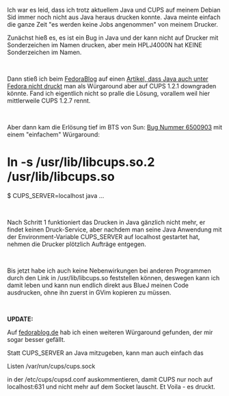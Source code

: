 <html><body><p>Ich war es leid, dass ich trotz aktuellem Java und CUPS auf meinem Debian Sid immer noch nicht aus Java heraus drucken konnte. Java meinte einfach die ganze Zeit "es werden keine Jobs angenommen" von meinem Drucker.<br>

Zunächst hieß es, es ist ein Bug in Java und der kann nicht auf Drucker mit Sonderzeichen im Namen drucken, aber mein HPLJ4000N hat KEINE Sonderzeichen im Namen.<br>

<br>

Dann stieß ich beim <a href="http://www.fedorablog.de">FedoraBlog</a> auf einen <a href="http://www.fedorablog.de/archives/104-Java-druckt-nicht-mehr-auf-Fedora.html">Artikel, dass Java auch unter Fedora nicht druckt</a> man als Würgaround aber auf CUPS 1.2.1 downgraden könnte. Fand ich eigentlich nicht so pralle die Lösung, vorallem weil hier mittlerweile CUPS 1.2.7 rennt.<br>

<br>

Aber dann kam die Erlösung tief im BTS von Sun: <a href="http://bugs.sun.com/bugdatabase/view_bug.do?bug_id=6500903">Bug Nummer 6500903</a> mit einem "einfachem" Würgaround:<br>

# ln -s /usr/lib/libcups.so.2 /usr/lib/libcups.so<br>

$ CUPS_SERVER=localhost java ...<br>

<br>

Nach Schritt 1 funktioniert das Drucken in Java gänzlich nicht mehr, er findet keinen Druck-Service, aber nachdem man seine Java Anwendung mit der Environment-Variable CUPS_SERVER auf localhost gestartet hat, nehmen die Drucker plötzlich Aufträge entgegen.<br>

<br>

Bis jetzt habe ich auch keine Nebenwirkungen bei anderen Programmen durch den Link in /usr/lib/libcups.so feststellen können, deswegen kann ich damit leben und kann nun endlich direkt aus BlueJ meinen Code ausdrucken, ohne ihn zuerst in GVim kopieren zu müssen.<br>

<br>

<strong>UPDATE:</strong><br>

Auf <a href="http://www.fedorablog.de/archives/165-Workaround-fuer-CUPS-unter-Java.html">fedorablog.de</a> hab ich einen weiteren Würgaround gefunden, der mir sogar besser gefällt.<br>

Statt CUPS_SERVER an Java mitzugeben, kann man auch einfach das<br>

Listen /var/run/cups/cups.sock<br>

in der /etc/cups/cupsd.conf auskommentieren, damit CUPS nur noch auf localhost:631 und nicht mehr auf dem Socket lauscht. Et Voila - es druckt.</p></body></html>